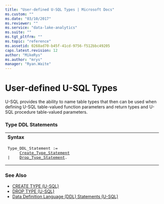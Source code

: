 ```yaml
---
title: "User-defined U-SQL Types | Microsoft Docs"
ms.custom: ""
ms.date: "03/10/2017"
ms.reviewer: ""
ms.service: "data-lake-analytics"
ms.suite: ""
ms.tgt_pltfrm: ""
ms.topic: "reference"
ms.assetid: 0268ad70-b45f-41cd-9756-f512bbc49205
caps.latest.revision: 12
author: "MikeRys"
ms.author: "mrys"
manager: "Ryan.Waite"
---
```

# User-defined U-SQL Types
U-SQL provides the ability to name table types that then can be used when defining U-SQL table-valued function parameters and return types and U-SQL procedure table-valued parameters.  
  
### Type DDL Statements
<table><th align="left">Syntax</th><tr><td><pre>
Type_DDL_Statement :=                                                                                    
     <a href="create-type-u-sql.md">Create_Type_Statement</a>
|    <a href="drop-type-u-sql.md">Drop_Type_Statement</a>.
</pre></td></tr></table>

### See Also 
* [CREATE TYPE (U-SQL)](create-type-u-sql.md)  
* [DROP TYPE (U-SQL)](drop-type-u-sql.md)  
* [Data Definition Language (DDL) Statements (U-SQL)](data-definition-language-ddl-statements-u-sql.md)   

  

